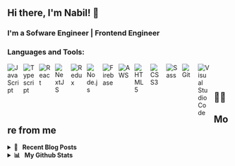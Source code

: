 <!-- | ⚡ Stats ⚡ | 🔥 Streak 🔥 |
| :-: | :-: |
| ![arndom's github stats](https://github-readme-stats.vercel.app/api?username=arndom&show_icons=true&count_private=true&hide_border=true&title_color=70a5fd&icon_color=bf91f3&text_color=38bdae&bg_color=0d1117) | [![GitHub Streak](http://github-readme-streak-stats.herokuapp.com?user=arndom&theme=tokyonight_duo&hide_border=true&background=0D1117)](https://git.io/streak-stats) |

<br/> -->

## Hi there, I'm Nabil! 👋

### I'm a Sofware Engineer | Frontend Engineer

### Languages and Tools:

<img align="left" alt="JavaScript" width="26px" src="https://cdn.jsdelivr.net/gh/devicons/devicon/icons/javascript/javascript-original.svg" style="padding-right:10px;" />
<img align="left" alt="Typescript" width="26px" src="https://cdn.jsdelivr.net/gh/devicons/devicon/icons/typescript/typescript-original.svg" style="padding-right:10px;" />
<img align="left" alt="React" width="26px" src="https://cdn.jsdelivr.net/gh/devicons/devicon/icons/react/react-original.svg" style="padding-right:10px;" />
<img align="left" alt="NextJS" width="26px" src="https://cdn.jsdelivr.net/gh/devicons/devicon/icons/nextjs/nextjs-original.svg" style="padding-right:10px;" />
<img align="left" alt="Redux" width="26px" src="https://cdn.jsdelivr.net/gh/devicons/devicon/icons/redux/redux-original.svg" style="padding-right:10px;"  />
<img align="left" alt="Node.js" width="26px" src="https://cdn.jsdelivr.net/gh/devicons/devicon/icons/nodejs/nodejs-original.svg" style="padding-right:10px;" /> 
<img align="left" alt="Firebase" width="26px" src="https://cdn.jsdelivr.net/gh/devicons/devicon/icons/firebase/firebase-plain.svg" style="padding-right:10px;"  /><img align="left" alt="AWS" width="26px" src="https://cdn.jsdelivr.net/gh/devicons/devicon/icons/amazonwebservices/amazonwebservices-original.svg" style="padding-right:10px;"  />          
<img align="left" alt="HTML5" width="26px" src="https://cdn.jsdelivr.net/gh/devicons/devicon/icons/html5/html5-original.svg" style="padding-right:10px;" />
<img align="left" alt="CSS3" width="26px" src="https://cdn.jsdelivr.net/gh/devicons/devicon/icons/css3/css3-original.svg" style="padding-right:10px;" />
<img align="left" alt="Sass" width="26px" src="https://cdn.jsdelivr.net/gh/devicons/devicon/icons/sass/sass-original.svg" style="padding-right:10px;" />
<img align="left" alt="Git" width="26px" src="https://cdn.jsdelivr.net/gh/devicons/devicon/icons/git/git-original.svg" style="padding-right:10px;" />
<img align="left" alt="Visual Studio Code" width="26px" src="https://cdn.jsdelivr.net/gh/devicons/devicon/icons/vscode/vscode-original.svg" style="padding-right:10px;"/>

<br />
<br />

## ✍🏼 &nbsp; More from me

<details>
  <summary><b>📕 &nbsp; Recent Blog Posts</b></summary>
  <br/>

<!-- BLOG-POST-LIST:START -->
- [Pic Placeholder: categorised image placeholders](https://dev.to/arndom/pic-placeholder-categorised-image-placeholders-8kj)
- [Introducing Pic Placeholder](https://dev.to/arndom/introducing-pic-placeholder-4cn1)
- [Artsy: Audio to Art](https://dev.to/arndom/artsy-audio-to-art-2pbp)
- [AudioSign: Converting audio to animated sign language &lpar;FIN&rpar;](https://dev.to/arndom/audiosign-converting-audio-to-animated-sign-language-fin-19a0)
- [AudioSign: Converting audio to animated sign language &lpar;P2&rpar;](https://dev.to/arndom/audiosign-converting-audio-to-animated-sign-language-p2-3gn6)
<!-- BLOG-POST-LIST:END -->
▶️ [more blog posts...](https://dev.to/arndom)
</details>


<details>
  <summary><b>📊 &nbsp; My Github Stats</b></summary>
  <br/>

[![](https://raw.githubusercontent.com/arndom/arndom/main/profile-summary-card-output/github_dark/0-profile-details.svg)](https://github.com/vn7n24fzkq/github-profile-summary-cards)
[![](https://raw.githubusercontent.com/arndom/arndom/main/profile-summary-card-output/github_dark/1-repos-per-language.svg)](https://github.com/vn7n24fzkq/github-profile-summary-cards) [![](https://raw.githubusercontent.com/arndom/arndom/main/profile-summary-card-output/github_dark/2-most-commit-language.svg)](https://github.com/vn7n24fzkq/github-profile-summary-cards)
[![](https://raw.githubusercontent.com/arndom/arndom/main/profile-summary-card-output/github_dark/3-stats.svg)](https://github.com/vn7n24fzkq/github-profile-summary-cards) [![](https://raw.githubusercontent.com/arndom/arndom/main/profile-summary-card-output/github_dark/4-productive-time.svg)](https://github.com/vn7n24fzkq/github-profile-summary-cards)

</details>
<!-- <img src="http://github-readme-streak-stats.herokuapp.com?user=arndom&theme=prussian&background=0D1117" /> -->
<!-- <img src="http://github-readme-streak-stats.herokuapp.com?user=arndom&theme=github-dark-blue&background=0D1117" />
<img src="http://github-readme-streak-stats.herokuapp.com?user=arndom&theme=holi-theme&background=0D1117" /> -->
